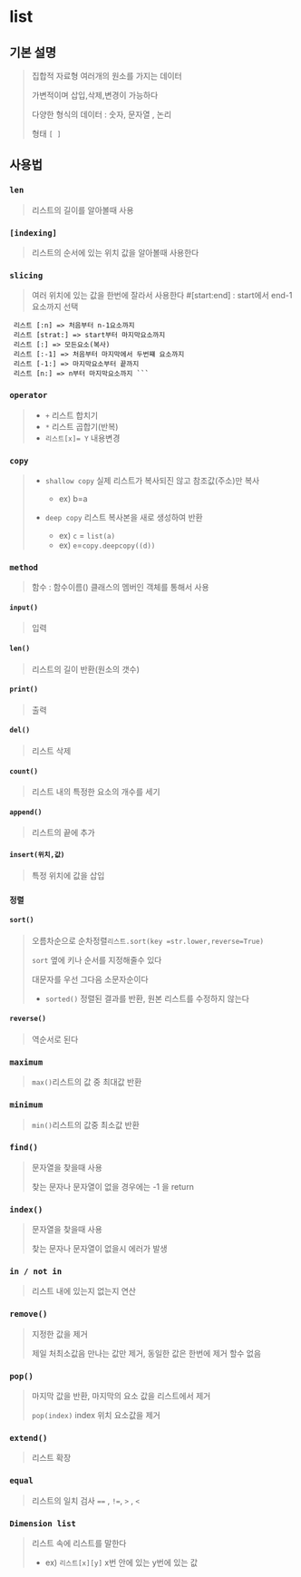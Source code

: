 # list
## 기본 설명
> 집합적 자료형 여러개의 원소를 가지는 데이터
>
> 가변적이며 삽입,삭제,변경이 가능하다
>
> 다양한 형식의 데이터 : 숫자, 문자열 , 논리
>
> 형태  `[ ]`

## 사용법

### `len` 

> 리스트의 길이를 알아볼때 사용

 ### `[indexing]`
> 리스트의 순서에 있는 위치 값을 알아볼때 사용한다
 ### `slicing`
 > 여러 위치에 있는 값을 한번에 잘라서 사용한다
 #[start:end] : start에서 end-1요소까지 선택
```
 리스트 [:n] => 처음부터 n-1요소까지
 리스트 [strat:] => start부터 마지막요소까지
 리스트 [:] => 모든요소(복사)
 리스트 [:-1] => 처음부터 마지막에서 두번쨰 요소까지
 리스트 [-1:] => 마지막요소부터 끝까지
 리스트 [n:] => n부터 마지막요소까지 ```
```

### `operator`

> * `+`  리스트 합치기
> * `*` 리스트 곱합기(반복)
> * `리스트[x]= Y`  내용변경

### `copy`

> * `shallow copy` 실제 리스트가 복사되진 않고 참조값(주소)만 복사
>
>   * ex) b=a
> * `deep copy` 리스트 복사본을 새로 생성하여 반환
>
>   * ex)  `c` = `list(a)`
>   * ex)  `e`=`copy.deepcopy((d))`

### `method`
> 함수 : 함수이름()
> 클래스의 멤버인 객체를 통해서 사용

#### `input()`

>  입력

#### `len()`

>  리스트의 길이 반환(원소의 갯수)

#### `print()`

>  출력

#### `del()`

>  리스트 삭제

#### `count()`

>  리스트 내의 특정한 요소의 개수를 세기

#### `append()` 

>리스트의 끝에 추가

#### `insert(위치,값)` 

> 특정 위치에 값을 삽입

###  `정렬`

#### `sort()`

> 오름차순으로 순차정렬`리스트.sort(key =str.lower,reverse=True)`
>
> `sort` 옆에 키나 순서를 지정해줄수 있다
>
> 대문자를 우선 그다음 소문자순이다
>
> * `sorted()` 정렬된 결과를 반환, 원본 리스트를 수정하지 않는다

#### `reverse()`

> 역순서로 된다

### `maximum`

> `max()`리스트의 값 중 최대값 반환


### `minimum`
> `min()`리스트의 값중 최소값 반환

### `find()`

> 문자열을 찾을때 사용
>
> 찾는 문자나 문자열이 없을 경우에는 -1 을 return

### `index()`

> 문자열을 찾을때 사용
>
> 찾는 문자나 문자열이 없을시 에러가  발생

### `in / not in`

> 리스트 내에 있는지 없는지 연산

### `remove()` 

> 지정한 값을 제거
>
> 제일 처최소값음 만나는 값만 제거, 동일한 값은 한번에 제거 할수 없음

### `pop()`

> 마지막 값을 반환, 마지막의 요소 값을 리스트에서 제거
>
> `pop(index)` index 위치 요소값을 제거

### `extend()` 

> 리스트 확장

### `equal`

> 리스트의 일치 검사 `==` , `!=`, `>` , `<`

### `Dimension list`

> 리스트 속에 리스트를 말한다
>
> * ex) `리스트[x][y]` x번 안에 있는 y번에 있는 값
